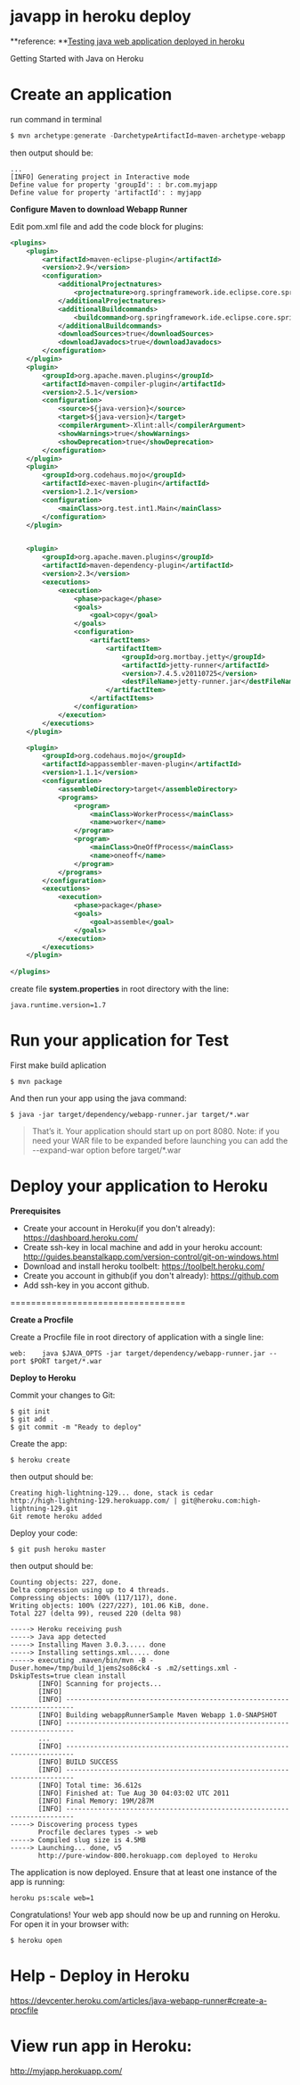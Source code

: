 javapp in heroku deploy 
=======================

**reference: **[Testing java web application deployed in heroku](https://devcenter.heroku.com/articles/getting-started-with-java#introduction)


Getting Started with Java on Heroku

Create an application
===================================================

run command in terminal
```java
$ mvn archetype:generate -DarchetypeArtifactId=maven-archetype-webapp
```

then output should be:
``` 
...
[INFO] Generating project in Interactive mode
Define value for property 'groupId': : br.com.myjapp
Define value for property 'artifactId': : myjapp
```

**Configure Maven to download Webapp Runner**

Edit pom.xml file and add the code block for plugins:
```xml
<plugins>
	<plugin>
		<artifactId>maven-eclipse-plugin</artifactId>
		<version>2.9</version>
		<configuration>
			<additionalProjectnatures>
				<projectnature>org.springframework.ide.eclipse.core.springnature</projectnature>
			</additionalProjectnatures>
			<additionalBuildcommands>
				<buildcommand>org.springframework.ide.eclipse.core.springbuilder</buildcommand>
			</additionalBuildcommands>
			<downloadSources>true</downloadSources>
			<downloadJavadocs>true</downloadJavadocs>
		</configuration>
	</plugin>
	<plugin>
		<groupId>org.apache.maven.plugins</groupId>
		<artifactId>maven-compiler-plugin</artifactId>
		<version>2.5.1</version>
		<configuration>
			<source>${java-version}</source>
			<target>${java-version}</target>
			<compilerArgument>-Xlint:all</compilerArgument>
			<showWarnings>true</showWarnings>
			<showDeprecation>true</showDeprecation>
		</configuration>
	</plugin>
	<plugin>
		<groupId>org.codehaus.mojo</groupId>
		<artifactId>exec-maven-plugin</artifactId>
		<version>1.2.1</version>
		<configuration>
			<mainClass>org.test.int1.Main</mainClass>
		</configuration>
	</plugin>


	<plugin>
		<groupId>org.apache.maven.plugins</groupId>
		<artifactId>maven-dependency-plugin</artifactId>
		<version>2.3</version>
		<executions>
			<execution>
				<phase>package</phase>
				<goals>
					<goal>copy</goal>
				</goals>
				<configuration>
					<artifactItems>
						<artifactItem>
							<groupId>org.mortbay.jetty</groupId>
							<artifactId>jetty-runner</artifactId>
							<version>7.4.5.v20110725</version>
							<destFileName>jetty-runner.jar</destFileName>
						</artifactItem>
					</artifactItems>
				</configuration>
			</execution>
		</executions>
	</plugin>

	<plugin>
		<groupId>org.codehaus.mojo</groupId>
		<artifactId>appassembler-maven-plugin</artifactId>
		<version>1.1.1</version>
		<configuration>
			<assembleDirectory>target</assembleDirectory>
			<programs>
				<program>
					<mainClass>WorkerProcess</mainClass>
					<name>worker</name>
				</program>
				<program>
					<mainClass>OneOffProcess</mainClass>
					<name>oneoff</name>
				</program>
			</programs>
		</configuration>
		<executions>
			<execution>
				<phase>package</phase>
				<goals>
					<goal>assemble</goal>
				</goals>
			</execution>
		</executions>
	</plugin>
	
</plugins>
```

create file **system.properties** in root directory with the line:
```
java.runtime.version=1.7
```

Run your application for Test
=============================

First make build aplication
```shell
$ mvn package
```

And then run your app using the java command:
```shell
$ java -jar target/dependency/webapp-runner.jar target/*.war
```

> That’s it. Your application should start up on port 8080.
> Note: if you need your WAR file to be expanded before launching you can add the --expand-war option before target/*.war



Deploy your application to Heroku
=================================

**Prerequisites**
* Create your account in Heroku(if you don't already): https://dashboard.heroku.com/
* Create ssh-key in local machine and add in your heroku account: http://guides.beanstalkapp.com/version-control/git-on-windows.html
* Download and install heroku toolbelt: https://toolbelt.heroku.com/
* Create you account in github(if you don't already): https://github.com
* Add ssh-key in you accont github.

==================================

**Create a Procfile**

Create a Procfile file in root directory of application with a single line:
```
web:    java $JAVA_OPTS -jar target/dependency/webapp-runner.jar --port $PORT target/*.war
```

**Deploy to Heroku**

Commit your changes to Git:
```shell
$ git init
$ git add .
$ git commit -m "Ready to deploy"
```

Create the app:

```shell
$ heroku create
```

then output should be:
```
Creating high-lightning-129... done, stack is cedar
http://high-lightning-129.herokuapp.com/ | git@heroku.com:high-lightning-129.git
Git remote heroku added
```

Deploy your code:

```shell
$ git push heroku master
```

then output should be:
```
Counting objects: 227, done.
Delta compression using up to 4 threads.
Compressing objects: 100% (117/117), done.
Writing objects: 100% (227/227), 101.06 KiB, done.
Total 227 (delta 99), reused 220 (delta 98)

-----> Heroku receiving push
-----> Java app detected
-----> Installing Maven 3.0.3..... done
-----> Installing settings.xml..... done
-----> executing .maven/bin/mvn -B -Duser.home=/tmp/build_1jems2so86ck4 -s .m2/settings.xml -DskipTests=true clean install
       [INFO] Scanning for projects...
       [INFO]
       [INFO] ------------------------------------------------------------------------
       [INFO] Building webappRunnerSample Maven Webapp 1.0-SNAPSHOT
       [INFO] ------------------------------------------------------------------------
       ...
       [INFO] ------------------------------------------------------------------------
       [INFO] BUILD SUCCESS
       [INFO] ------------------------------------------------------------------------
       [INFO] Total time: 36.612s
       [INFO] Finished at: Tue Aug 30 04:03:02 UTC 2011
       [INFO] Final Memory: 19M/287M
       [INFO] ------------------------------------------------------------------------
-----> Discovering process types
       Procfile declares types -> web
-----> Compiled slug size is 4.5MB
-----> Launching... done, v5
       http://pure-window-800.herokuapp.com deployed to Heroku
```

The application is now deployed. Ensure that at least one instance of the app is running:
```shell
heroku ps:scale web=1
```

Congratulations! 
Your web app should now be up and running on Heroku. 
For open it in your browser with:
```shell
$ heroku open
```       

Help - Deploy in Heroku 
=======================

https://devcenter.heroku.com/articles/java-webapp-runner#create-a-procfile


View run app in Heroku:
=======================

http://myjapp.herokuapp.com/


